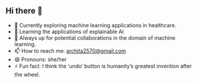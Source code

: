 ## Hi there 👋

- 🔭 Currently exploring machine learning applications in healthcare.
- 🌱 Learning the applications of explainable AI
- 👯 Always up for potential collaborations in the domain of machine learning.
- 📫 How to reach me: archita2570@gmail.com
- 😄 Pronouns: she/her
- ⚡ Fun fact: I think the ‘undo’ button is humanity’s greatest invention after the wheel.

